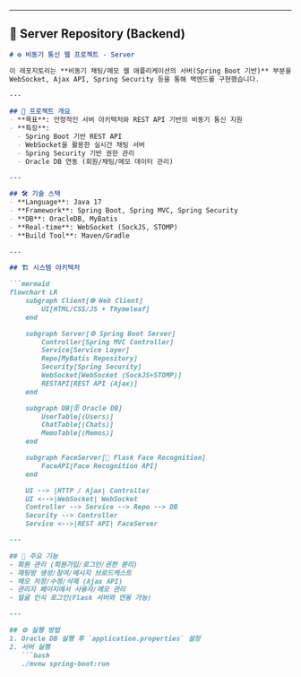 
---

## 📌 Server Repository (Backend)

```markdown
# ⚙️ 비동기 통신 웹 프로젝트 - Server

이 레포지토리는 **비동기 채팅/메모 웹 애플리케이션의 서버(Spring Boot 기반)** 부분을 담당합니다.  
WebSocket, Ajax API, Spring Security 등을 통해 백엔드를 구현했습니다.

---

## 🚀 프로젝트 개요
- **목표**: 안정적인 서버 아키텍처와 REST API 기반의 비동기 통신 지원
- **특징**:
  - Spring Boot 기반 REST API
  - WebSocket을 활용한 실시간 채팅 서버
  - Spring Security 기반 권한 관리
  - Oracle DB 연동 (회원/채팅/메모 데이터 관리)

---

## 🛠️ 기술 스택
- **Language**: Java 17
- **Framework**: Spring Boot, Spring MVC, Spring Security
- **DB**: OracleDB, MyBatis
- **Real-time**: WebSocket (SockJS, STOMP)
- **Build Tool**: Maven/Gradle

---

## 🏗️ 시스템 아키텍처

```mermaid
flowchart LR
    subgraph Client[🌐 Web Client]
        UI[HTML/CSS/JS + Thymeleaf]
    end

    subgraph Server[⚙️ Spring Boot Server]
        Controller[Spring MVC Controller]
        Service[Service Layer]
        Repo[MyBatis Repository]
        Security[Spring Security]
        WebSocket[WebSocket (SockJS+STOMP)]
        RESTAPI[REST API (Ajax)]
    end

    subgraph DB[🗄️ Oracle DB]
        UserTable[(Users)]
        ChatTable[(Chats)]
        MemoTable[(Memos)]
    end

    subgraph FaceServer[🤖 Flask Face Recognition]
        FaceAPI[Face Recognition API]
    end

    UI --> |HTTP / Ajax| Controller
    UI <-->|WebSocket| WebSocket
    Controller --> Service --> Repo --> DB
    Security --> Controller
    Service <-->|REST API| FaceServer

---

## 📂 주요 기능
- 회원 관리 (회원가입/로그인/권한 분리)
- 채팅방 생성/참여/메시지 브로드캐스트
- 메모 저장/수정/삭제 (Ajax API)
- 관리자 페이지에서 사용자/메모 관리
- 얼굴 인식 로그인(Flask 서버와 연동 가능)

---

## ⚙️ 실행 방법
1. Oracle DB 실행 후 `application.properties` 설정
2. 서버 실행
   ```bash
   ./mvnw spring-boot:run




